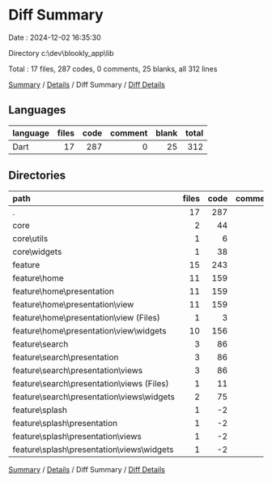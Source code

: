 # Diff Summary

Date : 2024-12-02 16:35:30

Directory c:\\dev\\blookly_app\\lib

Total : 17 files,  287 codes, 0 comments, 25 blanks, all 312 lines

[Summary](results.md) / [Details](details.md) / Diff Summary / [Diff Details](diff-details.md)

## Languages
| language | files | code | comment | blank | total |
| :--- | ---: | ---: | ---: | ---: | ---: |
| Dart | 17 | 287 | 0 | 25 | 312 |

## Directories
| path | files | code | comment | blank | total |
| :--- | ---: | ---: | ---: | ---: | ---: |
| . | 17 | 287 | 0 | 25 | 312 |
| core | 2 | 44 | 0 | 2 | 46 |
| core\\utils | 1 | 6 | 0 | 0 | 6 |
| core\\widgets | 1 | 38 | 0 | 2 | 40 |
| feature | 15 | 243 | 0 | 23 | 266 |
| feature\\home | 11 | 159 | 0 | 11 | 170 |
| feature\\home\\presentation | 11 | 159 | 0 | 11 | 170 |
| feature\\home\\presentation\\view | 11 | 159 | 0 | 11 | 170 |
| feature\\home\\presentation\\view (Files) | 1 | 3 | 0 | 0 | 3 |
| feature\\home\\presentation\\view\\widgets | 10 | 156 | 0 | 11 | 167 |
| feature\\search | 3 | 86 | 0 | 12 | 98 |
| feature\\search\\presentation | 3 | 86 | 0 | 12 | 98 |
| feature\\search\\presentation\\views | 3 | 86 | 0 | 12 | 98 |
| feature\\search\\presentation\\views (Files) | 1 | 11 | 0 | 3 | 14 |
| feature\\search\\presentation\\views\\widgets | 2 | 75 | 0 | 9 | 84 |
| feature\\splash | 1 | -2 | 0 | 0 | -2 |
| feature\\splash\\presentation | 1 | -2 | 0 | 0 | -2 |
| feature\\splash\\presentation\\views | 1 | -2 | 0 | 0 | -2 |
| feature\\splash\\presentation\\views\\widgets | 1 | -2 | 0 | 0 | -2 |

[Summary](results.md) / [Details](details.md) / Diff Summary / [Diff Details](diff-details.md)